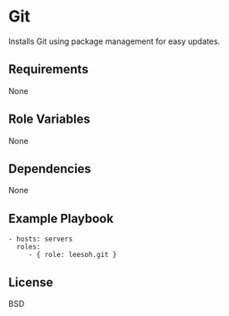Git
=========

Installs Git using package management for easy updates.

Requirements
------------

None

Role Variables
--------------

None

Dependencies
------------

None

Example Playbook
----------------

    - hosts: servers
      roles:
         - { role: leesoh.git }

License
-------

BSD
